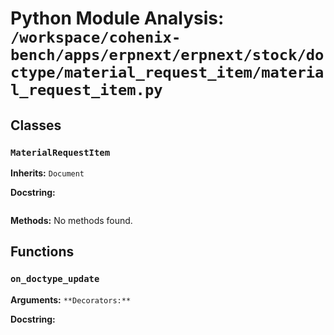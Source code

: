 # Python Module Analysis: `/workspace/cohenix-bench/apps/erpnext/erpnext/stock/doctype/material_request_item/material_request_item.py`

## Classes

### `MaterialRequestItem`
**Inherits:** `Document`


**Docstring:**
```

```

**Methods:**
No methods found.




## Functions

### `on_doctype_update`
**Arguments:** ``
**Decorators:** ``

**Docstring:**
```

```

